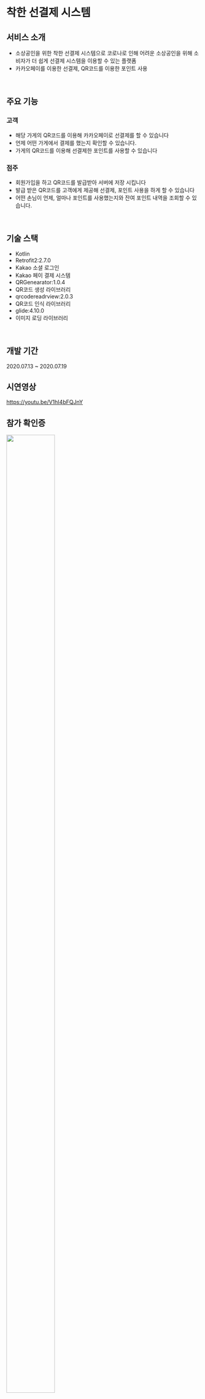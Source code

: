 # 착한 선결제 시스템

## 서비스 소개

- 소상공인을 위한 착한 선결제 시스템으로 코로나로 인해 어려운 소상공인을 위해 소비자가 더 쉽게 선결제 시스템을 이용할 수 있는 플랫폼
- 카카오페이를 이용한 선결제, QR코드를 이용한 포인트 사용

</br >

## 주요 기능

### 고객
 
 - 해당 가게의 QR코드를 이용해 카카오페이로 선결제를 할 수 있습니다
  - 언제 어떤 가게에서 결제를 했는지 확인할 수 있습니다.
 - 가게의 QR코드를 이용해 선결제한 포인트를 사용할 수 있습니다

### 점주

- 회원가입을 하고 QR코드를 발급받아 서버에 저장 시킵니다
 - 발급 받은 QR코드를 고객에게 제공해 선결제, 포인트 사용을 하게 할 수 있습니다
- 어떤 손님이 언제, 얼마나 포인트를 사용했는지와 잔여 포인트 내역을 조회할 수 있습니다.

</br >

## 기술 스택

- Kotlin
- Retrofit2:2.7.0
- Kakao 소셜 로그인
- Kakao 페이 결제 시스템
- QRGenearator:1.0.4
 - QR코드 생성 라이브러리
- qrcodereadrview:2.0.3
 - QR코드 인식 라이브러리
- glide:4.10.0
 - 이미지 로딩 라이브러리

</br >

## 개발 기간
2020.07.13 ~ 2020.07.19

## 시연영상

https://youtu.be/V1hI4bFQJnY

## 참가 확인증
<img src="https://user-images.githubusercontent.com/62510764/96859483-81332b00-149c-11eb-98ca-be78fed86037.JPG" height=80% width="50%"></img>

## 상장
<img src="https://user-images.githubusercontent.com/62510764/96858827-ba1ed000-149b-11eb-8636-07193055c7d5.png" width="50%"></img>

